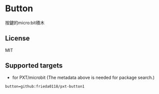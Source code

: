 # Button

按鍵的micro:bit積木

## License

MIT

## Supported targets

* for PXT/microbit
(The metadata above is needed for package search.)

```package
button=github:frieda0118/pxt-button1
```
